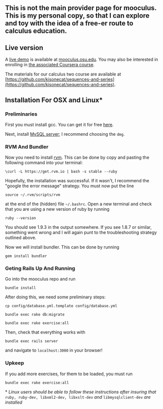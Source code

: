 ## This is not the main provider page for mooculus. This is my personal copy, so that I can explore and toy with the idea of a free-er route to calculus education.

## Live version

A [live demo](https://mooculus.osu.edu/) is available at [mooculus.osu.edu](https://mooculus.osu.edu/).  You may also be interested in enrolling in [the associated Coursera course](https://www.coursera.org/course/calc1).

The materials for our calculus two course are available at [https://github.com/kisonecat/sequences-and-series](https://github.com/kisonecat/sequences-and-series).

## Installation For OSX and Linux*

### Preliminaries

First you must install gcc. You can get it for free [here](https://github.com/downloads/kennethreitz/osx-gcc-installer/GCC-10.7-v2.pkg).

Next, install [MySQL server](http://dev.mysql.com/downloads/mysql); I recommend choosing the `dmg`.

### RVM And Bundler

Now you need to install [rvm](https://rvm.io). This can be
done by copy and pasting the following command into your terminal:

`\curl -L https://get.rvm.io | bash -s stable --ruby`

Hopefully, the installation was successful. If it wasn't, I recommend the "google the 
error message" strategy. You must now put the line 

`source ~/.rvm/scripts/rvm`

at the end of the (hidden) file `~/.bashrc`. Open a new terminal and check that you are using a new
version of ruby by running

`ruby --version`

You should see 1.9.3 in the output somewhere. If you see 1.8.7 or similar, something went
wrong and I will again punt to the troubleshooting strategy outlined above.

Now we will install bundler. This can be done by running

`gem install bundler`

### Geting Rails Up And Running

Go into the mooculus repo and run

`bundle install`

After doing this, we need some preliminary steps:

`cp config/database.yml.template config/database.yml`

`bundle exec rake db:migrate`

`bundle exec rake exercise:all`

Then, check that everything works with

`bundle exec rails server`

and navigate to `localhost:3000` in your browser!

### Upkeep

If you add more exercises, for them to be loaded, you must run

`bundle exec rake exercise:all`

\* *Linux users should be able to follow these instructions after insuring that* ```ruby, ruby-dev, libxml2-dev, libxslt-dev```  *and* ```libmysqlclient-dev``` *are installed*
